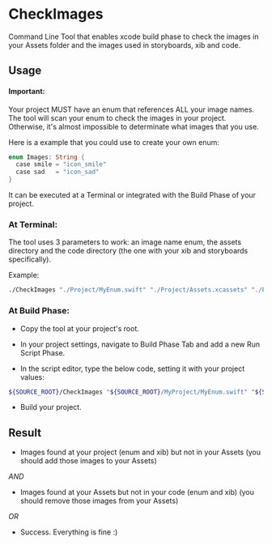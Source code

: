 # CheckImages

Command Line Tool that enables xcode build phase to check the images in your Assets folder and the images used in storyboards, xib and code.

## Usage

#### Important:

Your project MUST have an enum that references ALL your image names. The tool will scan your enum to check the images in your project. Otherwise, it's almost impossible to determinate what images that you use.

Here is a example that you could use to create your own enum:

```swift
enum Images: String {
  case smile = "icon_smile"
  case sad   = "icon_sad"
}
```
It can be executed at a Terminal or integrated with the Build Phase of your project.

### At Terminal:

The tool uses 3 parameters to work: an image name enum, the assets directory and the code directory (the one with your xib and storyboards specifically).

Example:

```sh
./CheckImages "./Project/MyEnum.swift" "./Project/Assets.xcassets" "./Project/"
```

### At Build Phase:

- Copy the tool at your project's root.

- In your project settings, navigate to Build Phase Tab and add a new Run Script Phase.

- In the script editor, type the below code, setting it with your project values:

```sh
${SOURCE_ROOT}/CheckImages "${SOURCE_ROOT}/MyProject/MyEnum.swift" "${SOURCE_ROOT}/Project/Assets.xcassets" "${SOURCE_ROOT}/Project/"
```

- Build your project.

## Result

- Images found at your project (enum and xib) but not in your Assets (you should add those images to your Assets)

*AND*

- Images found at your Assets but not in your code (enum and xib) (you should remove those images from your Assets)

*OR*

- Success. Everything is fine :)
